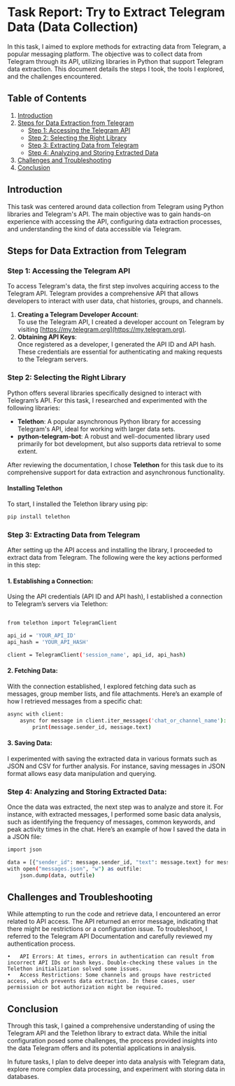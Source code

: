 # Task Report: Try to Extract Telegram Data (Data Collection)

In this task, I aimed to explore methods for extracting data from Telegram, a popular messaging platform. The objective was to collect data from Telegram through its API, utilizing libraries in Python that support Telegram data extraction. This document details the steps I took, the tools I explored, and the challenges encountered.

## Table of Contents
1. [Introduction](#introduction)
2. [Steps for Data Extraction from Telegram](#steps-for-data-extraction-from-telegram)
    - [Step 1: Accessing the Telegram API](#step-1-accessing-the-telegram-api)
    - [Step 2: Selecting the Right Library](#step-2-selecting-the-right-library)
    - [Step 3: Extracting Data from Telegram](#step-3-extracting-data-from-telegram)
    - [Step 4: Analyzing and Storing Extracted Data](#step-4-analyzing-and-storing-extracted-data)
3. [Challenges and Troubleshooting](#challenges-and-troubleshooting)
4. [Conclusion](#conclusion)

## Introduction
This task was centered around data collection from Telegram using Python libraries and Telegram's API. The main objective was to gain hands-on experience with accessing the API, configuring data extraction processes, and understanding the kind of data accessible via Telegram.

## Steps for Data Extraction from Telegram

### Step 1: Accessing the Telegram API
To access Telegram's data, the first step involves acquiring access to the Telegram API. Telegram provides a comprehensive API that allows developers to interact with user data, chat histories, groups, and channels.

1. **Creating a Telegram Developer Account**:  
   To use the Telegram API, I created a developer account on Telegram by visiting [https://my.telegram.org](https://my.telegram.org).
2. **Obtaining API Keys**:  
   Once registered as a developer, I generated the API ID and API hash. These credentials are essential for authenticating and making requests to the Telegram servers.

### Step 2: Selecting the Right Library
Python offers several libraries specifically designed to interact with Telegram’s API. For this task, I researched and experimented with the following libraries:

- **Telethon**: A popular asynchronous Python library for accessing Telegram's API, ideal for working with larger data sets.
- **python-telegram-bot**: A robust and well-documented library used primarily for bot development, but also supports data retrieval to some extent.

After reviewing the documentation, I chose **Telethon** for this task due to its comprehensive support for data extraction and asynchronous functionality.

#### Installing Telethon
To start, I installed the Telethon library using pip:

```bash
pip install telethon
```

### Step 3: Extracting Data from Telegram

After setting up the API access and installing the library, I proceeded to extract data from Telegram. The following were the key actions performed in this step:

#### 1.	Establishing a Connection:
Using the API credentials (API ID and API hash), I established a connection to Telegram’s servers via Telethon:

```bash

from telethon import TelegramClient

api_id = 'YOUR_API_ID'
api_hash = 'YOUR_API_HASH'

client = TelegramClient('session_name', api_id, api_hash)

```

#### 2.	Fetching Data:
With the connection established, I explored fetching data such as messages, group member lists, and file attachments. Here’s an example of how I retrieved messages from a specific chat:

```bash
async with client:
    async for message in client.iter_messages('chat_or_channel_name'):
        print(message.sender_id, message.text)
```

#### 3.	Saving Data:
I experimented with saving the extracted data in various formats such as JSON and CSV for further analysis. For instance, saving messages in JSON format allows easy data manipulation and querying.


### Step 4: Analyzing and Storing Extracted Data:
Once the data was extracted, the next step was to analyze and store it. For instance, with extracted messages, I performed some basic data analysis, such as identifying the frequency of messages, common keywords, and peak activity times in the chat. Here’s an example of how I saved the data in a JSON file:

```bash
import json

data = [{"sender_id": message.sender_id, "text": message.text} for message in messages]
with open("messages.json", "w") as outfile:
    json.dump(data, outfile)
```
## Challenges and Troubleshooting

While attempting to run the code and retrieve data, I encountered an error related to API access. The API returned an error message, indicating that there might be restrictions or a configuration issue. To troubleshoot, I referred to the Telegram API Documentation and carefully reviewed my authentication process.

	•	API Errors: At times, errors in authentication can result from incorrect API IDs or hash keys. Double-checking these values in the Telethon initialization solved some issues.
	•	Access Restrictions: Some channels and groups have restricted access, which prevents data extraction. In these cases, user permission or bot authorization might be required.

## Conclusion

Through this task, I gained a comprehensive understanding of using the Telegram API and the Telethon library to extract data. While the initial configuration posed some challenges, the process provided insights into the data Telegram offers and its potential applications in analysis.

In future tasks, I plan to delve deeper into data analysis with Telegram data, explore more complex data processing, and experiment with storing data in databases.
